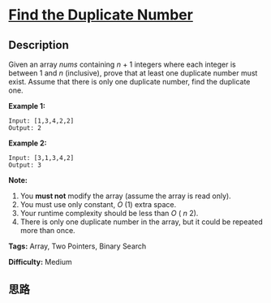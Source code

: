 # [Find the Duplicate Number][title]

## Description

Given an array _nums_ containing _n_ \+ 1 integers where each integer is
between 1 and _n_ (inclusive), prove that at least one duplicate number must
exist. Assume that there is only one duplicate number, find the duplicate one.

**Example 1:**
            Input: [1,3,4,2,2]    Output: 2    

**Example 2:**
            Input: [3,1,3,4,2]    Output: 3

**Note:**

  1. You **must not** modify the array (assume the array is read only).
  2. You must use only constant, _O_ (1) extra space.
  3. Your runtime complexity should be less than _O_ ( _n_ 2).
  4. There is only one duplicate number in the array, but it could be repeated more than once.


**Tags:** Array, Two Pointers, Binary Search

**Difficulty:** Medium

## 思路

[title]: https://leetcode.com/problems/find-the-duplicate-number
